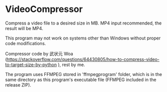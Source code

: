 # VideoCompressor
Compress a video file to a desired size in MB. MP4 input recommended, the result will be MP4.

This program may not work on systems other than Windows without proper code modifications.

Compressor code by 武状元 Woa (https://stackoverflow.com/questions/64430805/how-to-compress-video-to-target-size-by-python ), rest by me.

The program uses FFMPEG stored in 'ffmpegprogram' folder, which is in the same directory as this program's executable file (FFMPEG included in the release ZIP). 
